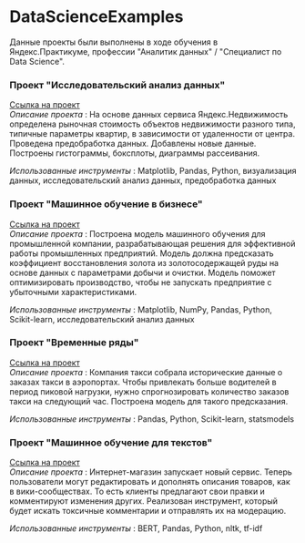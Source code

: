 # DataScienceExamples

Данные проекты были выполнены в ходе обучения в Яндекс.Практикуме, профессии "Аналитик данных" / "Специалист по Data Science".

### Проект "Исследовательский анализ данных"
[Ссылка на проект](Проект "Исследовательский анализ данных") <br>
*Описание проекта* : На основе данных сервиса Яндекс.Недвижимость определена рыночная стоимость объектов недвижимости разного типа, типичные параметры квартир, в зависимости от удаленности от центра. Проведена предобработка данных. Добавлены новые данные. Построены гистограммы, боксплоты, диаграммы рассеивания. <br>

*Использованные инструменты* : Matplotlib, Pandas, Python, визуализация данных, исследовательский анализ данных, предобработка данных

### Проект "Машинное обучение в бизнесе"
[Ссылка на проект](Проект "Машинное обучение в бизнесе") <br>
*Описание проекта* : Построена модель машинного обучения для промышленной компании, разрабатывающая решения для эффективной работы промышленных предприятий. Модель должна предсказать коэффициент восстановления золота из золотосодержащей руды на основе данных с параметрами добычи и очистки. Модель поможет оптимизировать производство, чтобы не запускать предприятие с убыточными характеристиками. <br>

*Использованные инструменты* : Matplotlib, NumPy, Pandas, Python, Scikit-learn, исследовательский анализ данных

### Проект "Временные ряды"
[Ссылка на проект](Проект "Временные ряды") <br>
*Описание проекта* : Компания такси собрала исторические данные о заказах такси в аэропортах. Чтобы привлекать больше водителей в период пиковой нагрузки, нужно спрогнозировать количество заказов такси на следующий час. Построена модель для такого предсказания. <br>

*Использованные инструменты* : Pandas, Python, Scikit-learn, statsmodels

### Проект "Машинное обучение для текстов"
[Ссылка на проект](Проект "Машинное обучение для текстов") <br>
*Описание проекта* : Интернет-магазин запускает новый сервис. Теперь пользователи могут редактировать и дополнять описания товаров, как в вики-сообществах. То есть клиенты предлагают свои правки и комментируют изменения других. Реализован инструмент, который будет искать токсичные комментарии и отправлять их на модерацию. <br>

*Использованные инструменты* : BERT, Pandas, Python, nltk, tf-idf
